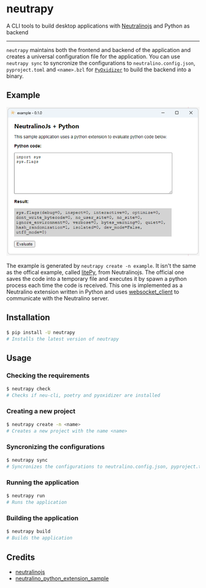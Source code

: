 # neutrapy

A CLI tools to build desktop applications with [Neutralinojs][1] and Python as backend
<hr />

`neutrapy` maintains both the frontend and backend of the application and creates a universal configuration file for the application. You can use `neutrapy sync` to syncronize the configurations to `neutralino.config.json`, `pyproject.toml` and `<name>.bzl` for [`PyOxidizer`][3] to build the backend into a binary.

## Example

![example](./example.png)

The example is generated by `neutrapy create -n example`. It isn't the same as the offical example, called [litePy][4], from Neutralinojs. The official one saves the code into a temporary file and executes it by spawn a python process each time the code is received. This one is implemented as a Neutralino extension written in Python and uses [websocket_client][5] to communicate with the Neutralino server.

## Installation

```bash
$ pip install -U neutrapy
# Installs the latest version of neutrapy
```

## Usage

### Checking the requirements

```bash
$ neutrapy check
# Checks if neu-cli, poetry and pyoxidizer are installed
```

### Creating a new project

```bash
$ neutrapy create -n <name>
# Creates a new project with the name <name>
```

### Syncronizing the configurations

```bash
$ neutrapy sync
# Syncronizes the configurations to neutralino.config.json, pyproject.toml and <name>.bzl
```

### Running the application

```bash
$ neutrapy run
# Runs the application
```

### Building the application

```bash
$ neutrapy build
# Builds the application
```

## Credits

- [neutralinojs][1]
- [neutralino_python_extension_sample][2]

[1]: https://neutralino.js.org/
[2]: https://github.com/danidre14/neutralino_python_extension_sample
[3]: https://github.com/indygreg/PyOxidizer
[4]: https://github.com/codezri/litepy
[5]: https://github.com/websocket-client/websocket-client
